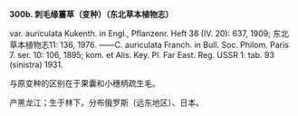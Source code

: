 **300b. 刺毛缘薹草（变种）（东北草本植物志）**

var. auriculata Kukenth. in Engl., Pflanzenr. Heft 38 (IV. 20): 637, 1909; 东北草本植物志11: 136, 1976. ——C. auriculata Franch. in Bull. Soc. Philom. Paris 7. ser. 10: 106, 1895; kom. et Alis. Key. Pl. Far East. Reg. USSR 1: tab. 93 (sinistra) 1931.

与原变种的区别在于果囊和小穗柄疏生毛。

产黑龙江；生于林下。分布俄罗斯（远东地区）、日本。

